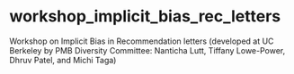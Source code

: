 # workshop_implicit_bias_rec_letters
Workshop on Implicit Bias in Recommendation letters (developed at UC Berkeley by PMB Diversity Committee: Nanticha Lutt, Tiffany Lowe-Power, Dhruv Patel, and Michi Taga)

